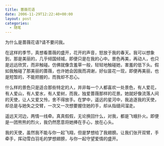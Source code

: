 ```yaml
---
title: 蔷薇花语
date: 2006-11-29T12:22:40+00:00
layout: post
categories:
  - 随笔
---
```


为什么是蔷薇花语?请不要问我。

在这样的季节，真想看蔷薇的盛开，花开的声音，怒放于我的春天。我可以想象到，那是美丽的，几乎倾国倾城，即便只是在我的心中。景色再美，再动人，也只是远远欣赏，而非触碰。仿佛就像含羞草一般，轻轻地触碰她，害羞的低下头。假如我触碰了那美丽的蔷薇，也许她会因我而凋谢，好似昙花一现，即便再美丽，也是短暂的，不能把握的，而我却不忍心。

什么样的景色只是适合那些特定的人，并非每一个人都喜欢一处景色，有人爱花，有人爱山，有人爱水，有人爱树，而我，独爱蔷薇那样的花景。她就好像流落人间的天使，让人又爱又怜，舍不得放手。在梦中，遥远的星河中，我追逐我的天使，却总是与她失之交臂，一次又一次想要握住她的手，却从指缝间溜走。

遥远天河边，两情一线牵。真真假假，无论换回什么，对我，都是飞蛾扑火。即便是一团熊熊的烈火，我仍然愿意将她捧在手心，放在心头。

我的天使，虽然我不能与你一起飞翔，但是梦想给了我翅膀。让我们张开双臂，手牵手，挥动雪白羽毛的梦想翅膀，与你一起守望爱情的盛开。